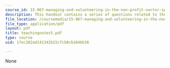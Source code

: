 ```yaml
---
course_id: 15-967-managing-and-volunteering-in-the-non-profit-sector-spring-2005
description: This handout contains a series of questions related to the case study.
file_location: /coursemedia/15-967-managing-and-volunteering-in-the-non-profit-sector-spring-2005/1fec282ad141342b15c7cb0cb164bb36_teachingnotes5.pdf
file_type: application/pdf
layout: pdf
title: teachingnotes5.pdf
type: course
uid: 1fec282ad141342b15c7cb0cb164bb36

---
```

None